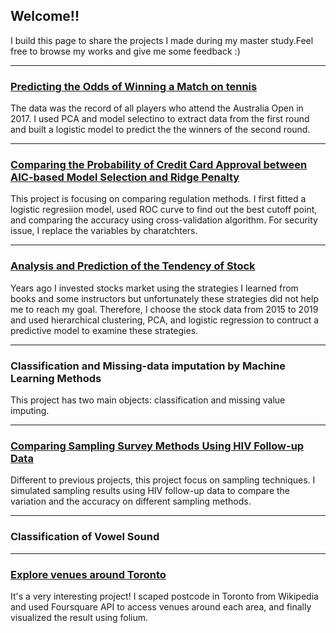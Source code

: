 ## Welcome!!

I build this page to share the projects I made during my master study.Feel free to browse my works and give me some feedback :)

---
### [Predicting the Odds of Winning a Match on tennis](https://github.com/ws770324/logist_AUO2017) 

The data was the record of all players who attend the Australia Open in 2017. I used PCA and model selectino to extract data from the first round and built a logistic model to predict the the winners of the second round. 

---
### [Comparing the Probability of Credit Card Approval between AIC-based Model Selection and Ridge Penalty](https://github.com/ws770324/creditcard_ridge)

This project is focusing on comparing regulation methods. I first fitted a logistic regresiion model, used ROC curve to find out the best cutoff point, and comparing the accuracy using cross-validation algorithm. For security issue, I replace the variables by charatchters. 

---
### [Analysis and Prediction of the Tendency of Stock](https://github.com/ws770324/logist_stock)
Years ago I invested stocks market using the strategies I learned from books and some instructors but unfortunately these strategies did not help me to reach my goal. Therefore, I choose the stock data from 2015 to 2019 and used hierarchical clustering, PCA, and logistic regression to contruct a predictive model to examine these strategies.

---
### Classification and Missing-data imputation by Machine Learning Methods
This project has two main objects: classification and missing value imputing.

---
### [Comparing Sampling Survey Methods Using HIV Follow-up Data](https://github.com/ws770324/surveytech_HIV)
Different to previous projects, this project focus on sampling techniques. I simulated sampling results using HIV follow-up data to compare the variation and the accuracy on different sampling methods.

---
### Classification of Vowel Sound

---
### [Explore venues around Toronto](https://github.com/ws770324/scraping)
It's a very interesting project! I scaped postcode in Toronto from Wikipedia and used Foursquare API to access venues around each area, and finally visualized the result using folium. 
